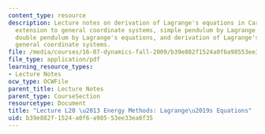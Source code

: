 ```yaml
---
content_type: resource
description: Lecture notes on derivation of Lagrange's equations in Cartesian coordinates,
  extension to general coordinate systems, simple pendulum by Lagrange's equations,
  double pendulum by Lagrange's equations, and derivation of Lagrange's equation for
  general coordinate systems.
file: /media/courses/16-07-dynamics-fall-2009/b39e882f1524a0f6a98553ee33ea6f35_MIT16_07F09_Lec20.pdf
file_type: application/pdf
learning_resource_types:
- Lecture Notes
ocw_type: OCWFile
parent_title: Lecture Notes
parent_type: CourseSection
resourcetype: Document
title: "Lecture L20 \u2013 Energy Methods: Lagrange\u2019s Equations"
uid: b39e882f-1524-a0f6-a985-53ee33ea6f35
---
```

